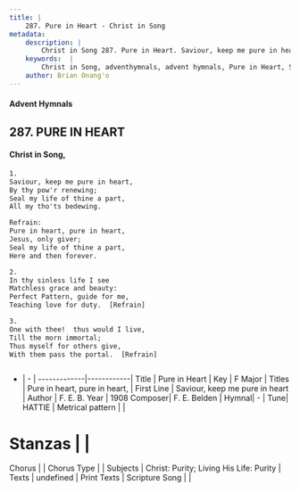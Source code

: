 ```yaml
---
title: |
    287. Pure in Heart - Christ in Song
metadata:
    description: |
        Christ in Song 287. Pure in Heart. Saviour, keep me pure in heart, By thy pow'r renewing; Seal my life of thine a part, All my tho'ts bedewing. 
    keywords:  |
        Christ in Song, adventhymnals, advent hymnals, Pure in Heart, Saviour, keep me pure in heart. Pure in heart, pure in heart,
    author: Brian Onang'o
---
```


#### Advent Hymnals
## 287. PURE IN HEART
####  Christ in Song,

```txt
1.
Saviour, keep me pure in heart,
By thy pow'r renewing;
Seal my life of thine a part,
All my tho'ts bedewing.

Refrain:
Pure in heart, pure in heart,
Jesus, only giver;
Seal my life of thine a part,
Here and then forever.

2.
In thy sinless life I see
Matchless grace and beauty:
Perfect Pattern, guide for me,
Teaching love for duty.  [Refrain]

3.
One with thee!  thus would I live,
Till the morn immortal;
Thus myself for others give,
With them pass the portal.  [Refrain]



```

- |   -  |
-------------|------------|
Title | Pure in Heart |
Key | F Major |
Titles | Pure in heart, pure in heart, |
First Line | Saviour, keep me pure in heart |
Author | F. E. B.
Year | 1908
Composer| F. E. Belden |
Hymnal|  - |
Tune| HATTIE |
Metrical pattern | |
# Stanzas |  |
Chorus |  |
Chorus Type |  |
Subjects | Christ: Purity; Living His Life: Purity |
Texts | undefined |
Print Texts | 
Scripture Song |  |
    
